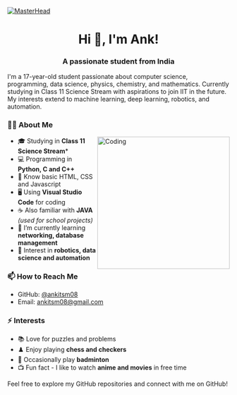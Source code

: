 [![MasterHead](https://mir-s3-cdn-cf.behance.net/project_modules/max_1200/79731568097599.5b50bca477735.jpg)](https://www.youtube.com/channel/UCUmr9u48gs_37NxNR0GmdBA)

<h1 align="center">Hi 👋, I'm Ank!</h1>
<h3 align="center">A passionate student from India</h3>
<p align="left">
  I'm a 17-year-old student passionate about computer science, programming, data science, physics, chemistry, and mathematics. Currently studying in Class 11 Science Stream with aspirations to join IIT in the future. My interests extend to machine learning, deep learning, robotics, and automation.
</p>

<div>
<h3 align="left">👨‍💻 About Me</h3>

<img align="right" alt="Coding" width="300" src="https://i.giphy.com/2IudUHdI075HL02Pkk.webp">

- 🎓 Studying in **Class 11 Science Stream***
- 💻 Programming in **Python, C and C++**
- 📏 Know basic HTML, CSS and Javascript
- 🖥️ Using **Visual Studio Code** for coding
- ☕ Also familiar with **JAVA** *(used for school projects)*
- 🌱 I’m currently learning **networking, database management**
- 🤖 Interest in **robotics, data science and automation**

</div>
<h3 align="left">📫 How to Reach Me</h3>

- GitHub: [@ankitsm08](https://github.com/ankitsm08)
- Email: [ankitsm08@gmail.com](ankitsm08@gmail.com)

<h3 align="left">⚡ Interests</h3>

- 📚 Love for puzzles and problems
- ♟️ Enjoy playing **chess and checkers**
- 🏸 Occasionally play **badminton**
- 📺 Fun fact - I like to watch **anime and movies** in free time

Feel free to explore my GitHub repositories and connect with me on GitHub!


<!---
ankitsm08/ankitsm08 is a ✨ special ✨ repository because its `README.md` (this file) appears on your GitHub profile.
You can click the Preview link to take a look at your changes.
--->
